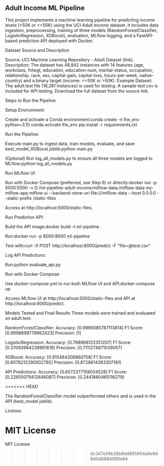 ## Adult Income ML Pipeline
This project implements a machine learning pipeline for predicting income levels (>50K or <=50K) using the UCI Adult Income dataset. It includes data ingestion, preprocessing, training of three models (RandomForestClassifier, LogisticRegression, XGBoost), evaluation, MLflow logging, and a FastAPI-based prediction API deployed with Docker.

Dataset Source and Description

Source: UCI Machine Learning Repository - Adult Dataset (link).
Description: The dataset has 48,842 instances with 14 features (age, workclass, fnlwgt, education, education-num, marital-status, occupation, relationship, race, sex, capital-gain, capital-loss, hours-per-week, native-country) and a binary target (income: <=50K or >50K).
Example Dataset: The adult.test file (16,281 instances) is used for testing. A sample test.csv is included for API testing. Download the full dataset from the source link.

Steps to Run the Pipeline

Setup Environment:

Create and activate a Conda environment:conda create -n lfw_env python=3.10
conda activate lfw_env
pip install -r requirements.txt




Run the Pipeline:

Execute main.py to ingest data, train models, evaluate, and save best_model_XGBoost.joblib:python main.py


(Optional) Run log_all_models.py to ensure all three models are logged to MLflow:python log_all_models.py




Run MLflow UI:

Run with Docker Compose (preferred, see Step 6) or directly:docker run -p 5000:5000 -v D:/ml-pipeline-adult-income/mlflow-data:/mlflow-data my-mlflow-app mlflow ui --backend-store-uri file:///mlflow-data --host 0.0.0.0 --static-prefix /static-files


Access at http://localhost:5000/static-files.


Run Prediction API:

Build the API image:docker build -t ml-pipeline .


Run:docker run -p 8000:8000 ml-pipeline


Test with:curl -X POST http://localhost:8000/predict -F "file=@test.csv"




Log API Predictions:

Run:python evaluate_api.py




Run with Docker Compose:

Use docker-compose.yml to run both MLflow UI and API:docker-compose up


Access MLflow UI at http://localhost:5000/static-files and API at http://localhost:8000/predict.



Models Tested and Final Results
Three models were trained and evaluated on adult.test:

RandomForestClassifier:
Accuracy: [0.9999385787113814]
F1 Score: [0.9998699778962423]
Precision: [1]


LogisticRegression:
Accuracy: [0.798968122351207]
F1 Score: [0.37093984239861616]
Precision: [0.7111274871039057]

XGBoost:
Accuracy: [0.915484306860758]
F1 Score: [0.8078212290502792]
Precision: [0.8726614363307181]


API Predictions:
Accuracy: [0.6572377158034528]
F1 Score: [0.22655079412646087]
Precision: [0.2441860465116279]


<<<<<<< HEAD

The RandomForestClassifier model outperformed others and is used in the API (best_model.joblib).

License:

MIT License
=======
MIT License
>>>>>>> dc347e59b28b8dd885954a9e9d840d8884089e94
